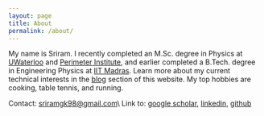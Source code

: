 ```yaml
---
layout: page
title: About
permalink: /about/
---
```


My name is Sriram. I recently completed an M.Sc. degree in Physics at [UWaterloo](https://uwaterloo.ca) and [Perimeter Institute](https://perimeterinstitute.ca), and earlier completed a B.Tech. degree in Engineering Physics at [IIT Madras](https://www.iitm.ac.in). Learn more about my current technical interests in the [blog](https://sriramgkn.github.io/) section of this website. My top hobbies are cooking, table tennis, and running.

Contact: [sriramgk98@gmail.com](mailto:sriramgk98@gmail.com)\\
Link to: [google scholar](https://scholar.google.com/citations?user=d9-T--sAAAAJ&hl=en), [linkedin](https://www.linkedin.com/in/sriram-gkn), [github](https://github.com/sriramgkn)
